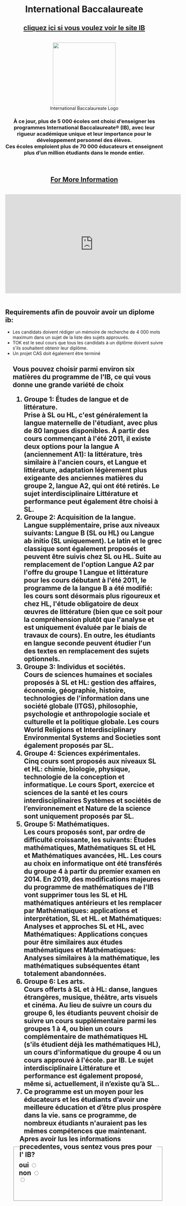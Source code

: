<!DOCTYPE html>
<head><title>IB Programme</title></head>
  <body><center>
    <h1>International Baccalaureate</h1>
   <h2> <a href="https://www.ibo.org/programmes/">cliquez ici si vous voulez voir le site IB</a></h2><br>
    <img class="ib" src="https://encrypted-tbn0.gstatic.com/images?q=tbn:ANd9GcSo_z5oaqYl6TO6xhDadkQIYzwlyZ3dPbsOLglDzu5-QASK89vY&s" width="200px" height="200px"><br><ficaption>International Baccalaureate Logo</figcaption>
    <h3>À ce jour, plus de 5 000 écoles ont choisi d’enseigner les programmes International Baccalaureate® (IB), avec leur rigueur académique unique et leur importance pour le développement personnel des élèves. <br> Ces écoles emploient plus de 70 000 éducateurs et enseignent plus d’un million étudiants dans le monde entier. </h3>
  <br><h2><a href="https://www.google.com/imgres?imgurl=https%3A%2F%2Fi.imgur.com%2FYMSm7ZH.jpg&imgrefurl=https%3A%2F%2Fimgur.com%2Fgallery%2FqLrFm&docid=UnM94PspuhYvrM&tbnid=NVhepjORtljvNM%3A&vet=10ahUKEwj16MXqnuvlAhXkmq0KHfvlBkEQMwhKKAwwDA..i&w=480&h=482&safe=strict&client=safari&bih=726&biw=1433&q=meme%20on%20ib&ved=0ahUKEwj16MXqnuvlAhXkmq0KHfvlBkEQMwhKKAwwDA&iact=mrc&uact=8">For More Information</a></h2><br><iframe width="560" height="315" src="https://www.youtube.com/embed/V5zuiMjbKsY" frameborder="0" allow="accelerometer; autoplay; encrypted-media; gyroscope; picture-in-picture" allowfullscreen> for more information</iframe></center>   <br><h2>Requirements afin de pouvoir avoir un diplome ib:</h2> 
    <ul>
   <li>Les candidats doivent rédiger un mémoire de recherche de 4 000 mots maximum dans un sujet de la liste des sujets approuvés. </ Li>
    <li> TOK est le seul cours que tous les candidats à un diplôme doivent suivre s'ils souhaitent obtenir leur diplôme. </ li>
    <li> Un projet CAS doit également être terminé </ li>
    </ ul>
     <h2> Vous pouvez choisir parmi environ six matières du programme de l'IB, ce qui vous donne une grande variété de choix </ h2>
    <ol>
     <li>Groupe 1: Études de langue et de littérature. <br> Prise à SL ou HL, c'est généralement la langue maternelle de l'étudiant, avec plus de 80 langues disponibles. À partir des cours commençant à l'été 2011, il existe deux options pour la langue A (anciennement A1): la littérature, très similaire à l'ancien cours, et Langue et littérature, adaptation légèrement plus exigeante des anciennes matières du groupe 2, langue A2, qui ont été retirés. Le sujet interdisciplinaire Littérature et performance peut également être choisi à SL.</li>
      <li>Groupe 2: Acquisition de la langue. <br> Langue supplémentaire, prise aux niveaux suivants: Langue B (SL ou HL) ou Langue ab initio (SL uniquement). Le latin et le grec classique sont également proposés et peuvent être suivis chez SL ou HL. Suite au remplacement de l'option Langue A2 par l'offre du groupe 1 Langue et littérature pour les cours débutant à l'été 2011, le programme de la langue B a été modifié: les cours sont désormais plus rigoureux et chez HL, l'étude obligatoire de deux œuvres de littérature (bien que ce soit pour la compréhension plutôt que l'analyse et est uniquement évaluée par le biais de travaux de cours). En outre, les étudiants en langue seconde peuvent étudier l'un des textes en remplacement des sujets optionnels.</li>
      <li>Groupe 3: Individus et sociétés. <br> Cours de sciences humaines et sociales proposés à SL et HL: gestion des affaires, économie, géographie, histoire, technologies de l'information dans une société globale (ITGS), philosophie, psychologie et anthropologie sociale et culturelle et la politique globale. Les cours World Religions et Interdisciplinary Environmental Systems and Societies sont également proposés par SL.</li>
     <li>Groupe 4: Sciences expérimentales. <br> Cinq cours sont proposés aux niveaux SL et HL: chimie, biologie, physique, technologie de la conception et informatique. Le cours Sport, exercice et sciences de la santé et les cours interdisciplinaires Systèmes et sociétés de l’environnement et Nature de la science sont uniquement proposés par SL.</li>
      <li>Groupe 5: Mathématiques. <br> Les cours proposés sont, par ordre de difficulté croissante, les suivants: Études mathématiques, Mathématiques SL et HL et Mathématiques avancées, HL. Les cours au choix en informatique ont été transférés du groupe 4 à partir du premier examen en 2014. En 2019, des modifications majeures du programme de mathématiques de l'IB vont supprimer tous les SL et HL mathématiques antérieurs et les remplacer par Mathématiques: applications et interprétation, SL et HL. et Mathématiques: Analyses et approches SL et HL, avec Mathématiques: Applications conçues pour être similaires aux études mathématiques et Mathématiques: Analyses similaires à la mathématique, les mathématiques subséquentes étant totalement abandonnées.</li>
    <li> Groupe 6: Les arts. <br> Cours offerts à SL et à HL: danse, langues étrangères, musique, théâtre, arts visuels et cinéma. Au lieu de suivre un cours du groupe 6, les étudiants peuvent choisir de suivre un cours supplémentaire parmi les groupes 1 à 4, ou bien un cours complémentaire de mathématiques HL (s'ils étudient déjà les mathématiques HL), un cours d'informatique du groupe 4 ou un cours approuvé à l'école. par IB. Le sujet interdisciplinaire Littérature et performance est également proposé, même si, actuellement, il n’existe qu’à SL..</li>
      <li> Ce programme est un moyen pour les éducateurs et les étudiants d’avoir une meilleure éducation et d’être plus prospère dans la vie. sans ce programme, de nombreux étudiants n'auraient pas les mêmes compétences que maintenant.
    </ol>
      <fieldset>
    <legend>Apres avoir lus les informations precedentes, vous sentez vous pres pour l' IB?  </legend>
<div id="radioCheck">

<form action="/action_page.php">
  <label for="bad">oui</label>
  <input type="radio" name="bad"><br>
  <label for="good">non</label>
  <input type="radio" name="good"><br>
  <input type="radio" name="gender" id="other"><br><br>
  

  </body>

